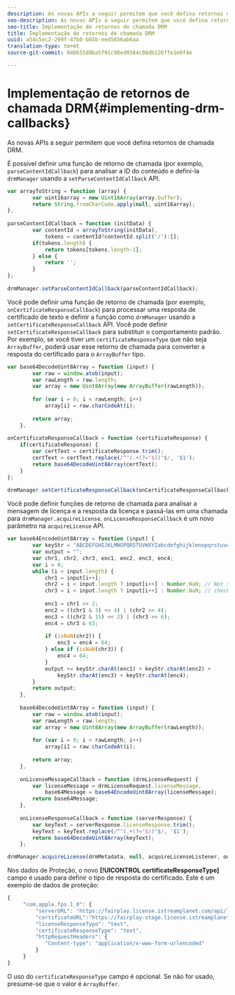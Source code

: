 ```yaml
---
description: As novas APIs a seguir permitem que você defina retornos de chamada DRM.
seo-description: As novas APIs a seguir permitem que você defina retornos de chamada DRM.
seo-title: Implementação de retornos de chamada DRM
title: Implementação de retornos de chamada DRM
uuid: a54c5ec2-299f-47b0-b65b-eed5656ab6aa
translation-type: tm+mt
source-git-commit: 040655d8ba5f91c98ed0584c08db226ffe1e0f4e

---
```



# Implementação de retornos de chamada DRM{#implementing-drm-callbacks}

As novas APIs a seguir permitem que você defina retornos de chamada DRM.

<!--<a id="section_1090BFDB2C1D4EA4AAC9F9A6EC9DCD51"></a>-->

É possível definir uma função de retorno de chamada (por exemplo, `parseContentIdCallback`) para analisar a ID do conteúdo e defini-la `drmManager` usando a `setParseContentIdCallback` API.

```js
var arrayToString = function (array) { 
        var uint16array = new Uint16Array(array.buffer); 
        return String.fromCharCode.apply(null, uint16array); 
}, 
  
parseContentIdCallback = function (initData) { 
        var contentId = arrayToString(initData), 
            tokens = contentId?contentId.split('/'):[]; 
        if(tokens.length) { 
            return tokens[tokens.length-1]; 
        } else { 
            return ''; 
        } 
}; 
   
drmManager.setParseContentIdCallback(parseContentIdCallback);
```

<!--<a id="section_1E082B428EA74D9CA11C052158A83947"></a>-->

Você pode definir uma função de retorno de chamada (por exemplo, `onCertificateResponseCallback`) para processar uma resposta de certificado de texto e definir a função como `drmManager` usando a `setCertificateResponseCallback` API. Você pode definir `setCertificateResponseCallback` para substituir o comportamento padrão. Por exemplo, se você tiver um `certificateResponseType` que não seja `ArrayBuffer`, poderá usar esse retorno de chamada para converter a resposta do certificado para o `ArrayBuffer` tipo.

```js
var base64DecodeUint8Array = function (input) { 
        var raw = window.atob(input); 
        var rawLength = raw.length; 
        var array = new Uint8Array(new ArrayBuffer(rawLength)); 
 
        for (var i = 0; i < rawLength; i++) 
            array[i] = raw.charCodeAt(i); 
 
        return array; 
    }, 
  
onCertificateResponseCallback = function (certificateResponse) { 
    if(certificateResponse) { 
        var certText = certificateResponse.trim(); 
        certText = certText.replace(/^"(.+(?="$))"$/, '$1'); 
        return base64DecodeUint8Array(certText); 
    } 
}; 
  
drmManager.setCertificateResponseCallback(onCertificateResponseCallback);
```

<!--<a id="section_4DCC1B3ABCED484EB5340A558C9A770A"></a>-->

Você pode definir funções de retorno de chamada para analisar a mensagem de licença e a resposta da licença e passá-las em uma chamada para `drmManager.acquireLicense`. `onLicenseResponseCallback` é um novo parâmetro na `acquireLicense` API.

```js
var base64EncodeUint8Array = function (input) { 
        var keyStr = "ABCDEFGHIJKLMNOPQRSTUVWXYZabcdefghijklmnopqrstuvwxyz0123456789+/="; 
        var output = ""; 
        var chr1, chr2, chr3, enc1, enc2, enc3, enc4; 
        var i = 0; 
        while (i < input.length) { 
            chr1 = input[i++]; 
            chr2 = i < input.length ? input[i++] : Number.NaN; // Not sure if the index 
            chr3 = i < input.length ? input[i++] : Number.NaN; // checks are needed here 
  
            enc1 = chr1 >> 2; 
            enc2 = ((chr1 & 3) << 4) | (chr2 >> 4); 
            enc3 = ((chr2 & 15) << 2) | (chr3 >> 6); 
            enc4 = chr3 & 63; 
  
            if (isNaN(chr2)) { 
                enc3 = enc4 = 64; 
            } else if (isNaN(chr3)) { 
                enc4 = 64; 
            } 
            output += keyStr.charAt(enc1) + keyStr.charAt(enc2) + 
                keyStr.charAt(enc3) + keyStr.charAt(enc4); 
        } 
        return output; 
    }, 
  
    base64DecodeUint8Array = function (input) { 
        var raw = window.atob(input); 
        var rawLength = raw.length; 
        var array = new Uint8Array(new ArrayBuffer(rawLength)); 
  
        for (var i = 0; i < rawLength; i++) 
            array[i] = raw.charCodeAt(i); 
  
        return array; 
    }, 
  
    onLicenseMessageCallback = function (drmLicenseRequest) { 
        var licenseMessage = drmLicenseRequest.licenseMessage, 
            base64Message = base64EncodeUint8Array(licenseMessage); 
        return base64Message; 
    }, 
  
    onLicenseResponseCallback = function (serverResponse) { 
        var keyText = serverResponse.licenseResponse.trim(); 
        keyText = keyText.replace(/^"(.+(?="$))"$/, '$1'); 
        return base64DecodeUint8Array(keyText); 
    };

drmManager.acquireLicense(drmMetadata, null, acquireLicenseListener, onLicenseMessageCallback, onLicenseResponseCallback);
```

Nos dados de Proteção, o novo **[!UICONTROL certificateResponseType]** campo é usado para definir o tipo de resposta do certificado. Este é um exemplo de dados de proteção:

```js
{ 
     "com.apple.fps.1_0": { 
         "serverURL": "https://fairplay.license.istreamplanet.com/api/license/9d3ed760-3ba9-4042-b4a4-07e0d8069200", 
         "certificateURL":"https://fairplay-stage.license.istreamplanet.com/api/AppCert/9d3ed760-3ba9-4042-b4a4-07e0d8069200", 
         "licenseResponseType": "text", 
         "certificateResponseType": "text", 
         "httpRequestHeaders": { 
            "Content-type": "application/x-www-form-urlencoded" 
         } 
     } 
}
```

O uso do `certificateResponseType` campo é opcional. Se não for usado, presume-se que o valor é `ArrayBuffer`.
